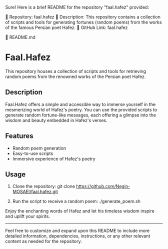 Sure! Here is a brief README for the repository "faal.hafez" provided:

📂 Repository: faal.hafez
📝 Description: This repository contains a collection of scripts and tools for generating fortunes (random poems) from the works of the famous Persian poet Hafez.
🔗 GitHub Link: faal.hafez

📄 README.md

# Faal.Hafez

This repository houses a collection of scripts and tools for retrieving random poems from the renowned works of the Persian poet Hafez.

## Description

Faal.Hafez offers a simple and accessible way to immerse yourself in the mesmerizing world of Hafez's poetry. You can use the provided scripts to generate random fortune-like messages, each offering a glimpse into the wisdom and beauty embedded in Hafez's verses.

## Features

- Random poem generation
- Easy-to-use scripts
- Immersive experience of Hafez's poetry

## Usage

1. Clone the repository:
git clone https://github.com/Negin-MOSAEI/faal.hafez.git


2. Run the script to receive a random poem:
./generate_poem.sh


Enjoy the enchanting words of Hafez and let his timeless wisdom inspire and uplift your spirits.

---

Feel free to customize and expand upon this README to include more detailed information, dependencies, instructions, or any other relevant content as needed for the repository.
